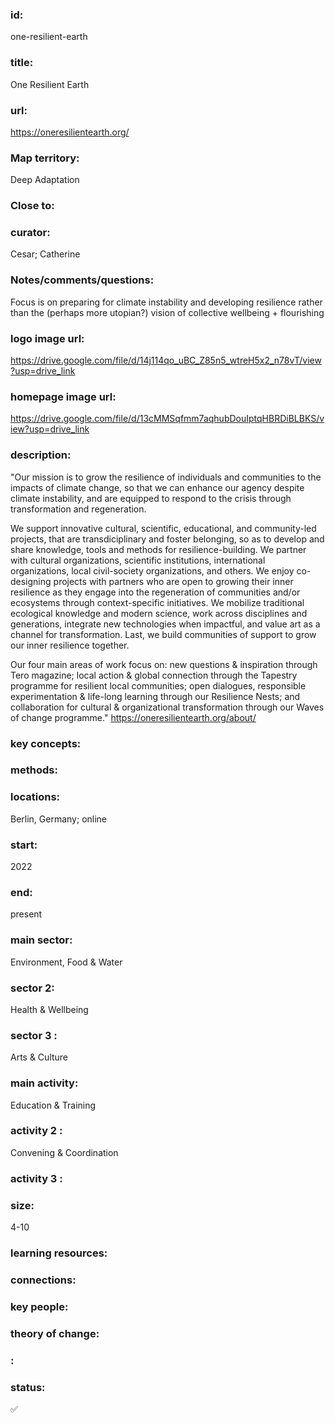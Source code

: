 ### id: 
  one-resilient-earth
### title: 
  One Resilient Earth
### url: 
  https://oneresilientearth.org/
### Map territory: 
  Deep Adaptation
### Close to: 
  
### curator: 
  Cesar; Catherine
### Notes/comments/questions: 
  Focus is on preparing for climate instability and developing resilience rather than the (perhaps more utopian?) vision of collective wellbeing + flourishing
### logo image url: 
  https://drive.google.com/file/d/14j114qo_uBC_Z85n5_wtreH5x2_n78vT/view?usp=drive_link
### homepage image url: 
  https://drive.google.com/file/d/13cMMSqfmm7aqhubDouIptqHBRDiBLBKS/view?usp=drive_link
### description: 
  "Our mission is to grow the resilience of individuals and communities to the impacts of climate change, so that we can enhance our agency despite climate instability, and are equipped to respond to the crisis through transformation and regeneration.

We support innovative cultural, scientific, educational, and community-led projects, that are transdiciplinary and foster belonging, so as to develop and share knowledge, tools and methods for resilience-building. We partner with cultural organizations, scientific institutions, international organizations, local civil-society organizations, and others. We enjoy co-designing projects with partners who are open to growing their inner resilience as they engage into the regeneration of communities and/or ecosystems through context-specific initiatives. We mobilize traditional ecological knowledge and modern science, work across disciplines and generations, integrate new technologies when impactful, and value art as a channel for transformation. Last, we build communities of support to grow our inner resilience together.

Our four main areas of work focus on: new questions & inspiration through Tero magazine; local action & global connection through the Tapestry programme for resilient local communities; open dialogues, responsible experimentation & life-long learning through our Resilience Nests; and collaboration for cultural & organizational transformation through our Waves of change programme." 
https://oneresilientearth.org/about/ 
### key concepts: 
  
### methods: 
  
### locations: 
  Berlin, Germany; online 
### start: 
  2022
### end: 
  present
### main sector: 
  Environment, Food & Water
### sector 2: 
  Health & Wellbeing
### sector 3 : 
  Arts & Culture
### main activity: 
  Education & Training
### activity 2 : 
  Convening & Coordination
### activity 3 : 
  
### size: 
  4-10
### learning resources: 
  
### connections: 
  
### key people: 
  
### theory of change: 
  
### : 
  
### status: 
  ✅
